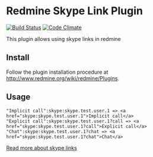 # Redmine Skype Link Plugin

[![Build Status](https://travis-ci.org/Undev/redmine_skype_link.png)](https://travis-ci.org/Undev/redmine_skype_link)
[![Code Climate](https://codeclimate.com/github/Undev/redmine_skype_link.png)](https://codeclimate.com/github/Undev/redmine_skype_link)

This plugin allows using skype links in redmine

## Install

Follow the plugin installation procedure at http://www.redmine.org/wiki/redmine/Plugins.

## Usage

    "Implicit call":skype:skype.test.user.1 => <a href="skype:skype.test.user.1">Implicit call</a>
    "Explicit call":skype:skype.test.user.1?call => <a href="skype:skype.test.user.1?call">Explicit call</a>
    "Chat":skype:skype.test.user.1?chat => <a href="skype:skype.test.user.1?chat">Chat</a>

[Read more about skype links](https://dev.skype.com/skype-uri/reference)
